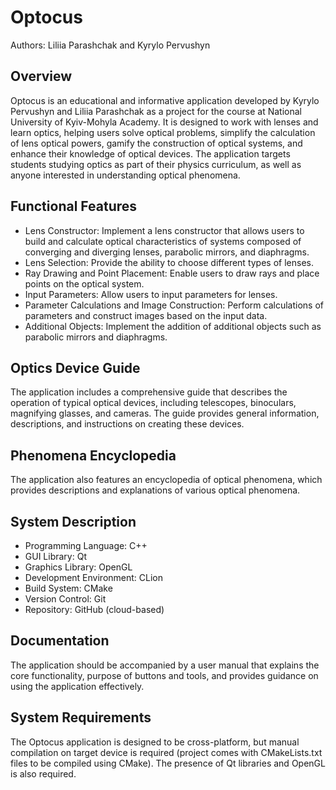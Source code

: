 # Optocus

Authors: Liliia Parashchak and Kyrylo Pervushyn

## Overview

Optocus is an educational and informative application developed by Kyrylo Pervushyn and Liliia Parashchak as a project for the course at National University of Kyiv-Mohyla Academy. It is designed to work with lenses and learn optics, helping users solve optical problems, simplify the calculation of lens optical powers, gamify the construction of optical systems, and enhance their knowledge of optical devices. The application targets students studying optics as part of their physics curriculum, as well as anyone interested in understanding optical phenomena.

## Functional Features

- Lens Constructor: Implement a lens constructor that allows users to build and calculate optical characteristics of systems composed of converging and diverging lenses, parabolic mirrors, and diaphragms.
- Lens Selection: Provide the ability to choose different types of lenses.
- Ray Drawing and Point Placement: Enable users to draw rays and place points on the optical system.
- Input Parameters: Allow users to input parameters for lenses.
- Parameter Calculations and Image Construction: Perform calculations of parameters and construct images based on the input data.
- Additional Objects: Implement the addition of additional objects such as parabolic mirrors and diaphragms.

## Optics Device Guide

The application includes a comprehensive guide that describes the operation of typical optical devices, including telescopes, binoculars, magnifying glasses, and cameras. The guide provides general information, descriptions, and instructions on creating these devices.

## Phenomena Encyclopedia

The application also features an encyclopedia of optical phenomena, which provides descriptions and explanations of various optical phenomena.

## System Description

- Programming Language: C++
- GUI Library: Qt
- Graphics Library: OpenGL
- Development Environment: CLion
- Build System: CMake
- Version Control: Git
- Repository: GitHub (cloud-based)

## Documentation

The application should be accompanied by a user manual that explains the core functionality, purpose of buttons and tools, and provides guidance on using the application effectively.

## System Requirements

The Optocus application is designed to be cross-platform, but manual compilation on target device is required (project comes with CMakeLists.txt files to be compiled using CMake). The presence of Qt libraries and OpenGL is also required.
